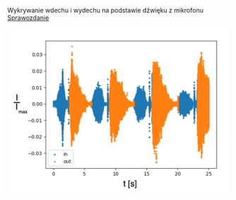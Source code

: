 Wykrywanie wdechu i wydechu na podstawie dźwięku z mikrofonu
 [Sprawozdanie](sprawozdanie.pdf)

![oznaczanie wdechów i wydechów](./tex/obrazy/nagrywanie_ozn.png)
